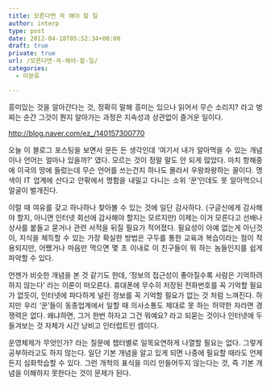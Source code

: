 ```yaml
---
title: 모른다면 꼭 해야 할 일
author: interp
type: post
date: 2012-04-18T05:52:34+00:00
draft: true
private: true
url: /모른다면-꼭-해야-할-일/
categories:
  - 미분류

---
```

<p style="text-align: justify; ">
  흥미있는 것을 알아간다는 것, 정확히 말해 흥미는 있으나 읽어서 무슨 소리지? 라고 벙찌는 순간 그것이 뭔지 알아가는 과정은 지속성과 상관없이 즐거운 일이다.
</p>

<p style="text-align: justify; ">
  <a href="http://blog.naver.com/ez_/140157300770">http://blog.naver.com/ez_/140157300770</a>
</p>

<p style="text-align: justify; ">
  오늘 이 블로그 포스팅을 보면서 문든 든 생각인데 &#8216;여기서 내가 알아먹을 수 있는 개념이나 언어는 얼마나 있을까?&#8217; 였다. 모르는 것이 정말 말도 안 되게 많았다. 마치 항해중에 이국의 땅에 들렀는데 무슨 언어를 쓰는건지 하나도 몰라서 우왕좌왕하는 꼴이다. 명색이 IT 업계에 산다고 안팎에서 명함을 내밀고 다니는 소위&nbsp;&#8216;꾼&#8217;인데도 못 알아먹으니 얼굴이 벌개진다.&nbsp;
</p>

<p style="text-align: justify; ">
  이럴 때 여유를 갖고 하나하나 찾아볼 수 있는 것에 일단 감사하다. (구글신에게 감사해야 할지, 아니면 인터넷 회선에 감사해야 할지는 모르지만) 이제는 이거 모른다고 선배나 상사를 붙들고 묻거나 관련 서적을 뒤질 필요가 적어졌다. 필요성이 아예 없는게 아닌것이, 지식을 체득할 수 있는 가장 확실한 방법은 구두를 통한 교육과 복습이라는 점이 적용되지만, 어쨌거나 마음만 먹으면 몇 초 이내로 이 친구들이 뭐 하는 놈들인지를 쉽게 파악할 수 있다.&nbsp;
</p>

<p style="text-align: justify; ">
  언젠가 비슷한 개념을 본 것 같기도 한데, &#8216;정보의 접근성이 좋아질수록 사람은 기억하려 하지 않는다&#8217; 라는 이론이 떠오른다. 휴대폰에 무수히 저장된 전화번호를 꼭 기억할 필요가 없듯이, 인터넷에 파다하게 널린 정보를 꼭 기억할 필요가 없는 것 처럼 느껴진다. 하지만 우리 &#8216;꾼&#8217;들이 동종업계에서 일할 때 의사소통도 제대로 못 하는 허약한 자라면 경쟁력은 없다. 왜냐하면, 그거 한번 하자고 그건 뭐예요? 라고 되묻는 것이나 인터넷에 두들겨보는 것 자체가 시간 낭비고 인터럽트인 셈이다.
</p>

<p style="text-align: justify; ">
  운영체제가 무엇인가? 라는 질문에 챕터별로 일목요연하게 나열할 필요는 없다. 그렇게 공부하라고도 하지 않는다. 일단 기본 개념을 알고 있게 되면 나중에 필요할 때라도 언제든지 심화학습할 수 있다. 그런 개척의 표식을 미리 만들어두지 않는다는 것, 즉 기본 개념을 이해하지 못한다는 것이 문제가 된다.&nbsp;
</p>